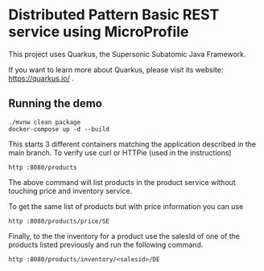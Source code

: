 # Distributed Pattern Basic REST service using MicroProfile 

This project uses Quarkus, the Supersonic Subatomic Java Framework.

If you want to learn more about Quarkus, please visit its website: https://quarkus.io/ .

## Running the demo

```shell script
./mvnw clean package
docker-compose up -d --build
```

This starts 3 different containers matching the application described in the main branch. To verify use curl or HTTPie (used in the instructions)

```shell script
http :8080/products
```

The above command will list products in the product service without touching price and inventory service.

To get the same list of products but with price information you can use

```shell script
http :8080/products/price/SE
```

Finally, to the the inventory for a product use the salesId of one of the products listed previously and run the following command.

```shell script
http :8080/products/inventory/<salesid>/DE
```

